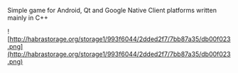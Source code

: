 Simple game for Android, Qt and Google Native Client platforms written mainly in C++


![http://habrastorage.org/storage1/993f6044/2dded2f7/7bb87a35/db00f023.png](http://habrastorage.org/storage1/993f6044/2dded2f7/7bb87a35/db00f023.png)
